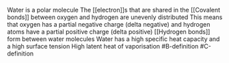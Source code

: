 Water is a polar molecule
The [[electron]]s that are shared in the [[Covalent bonds]] between oxygen and hydrogen are unevenly distributed
This means that oxygen has a partial negative charge (delta negative) and hydrogen atoms have a partial positive charge (delta positive)
[[Hydrogen bonds]] form between water molecules
Water has a high specific heat capacity and a high surface tension
High latent heat of vaporisation
#B-definition 
#C-definition 